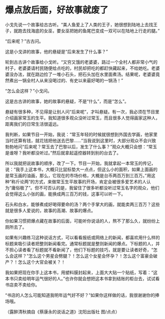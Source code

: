 # 爆点放后面，好故事就废了

小戈先说一个故事给古古听。“美人鱼爱上了人类的王子，她很想到陆地上去找王子，就跑去找海底的女巫，要女巫把她的鱼尾巴变成一双可以在陆地上行走的腿。” 

“后来呢？”古古问。 

这是小戈讲的故事，他的悬疑是“后来发生了什么事？” 

轮到古古讲个故事给小戈听。“又穷又饿的老婆婆，路过一个全村人都非常小气的村子，老婆婆请村民随便给点吃的，村民却把吃的都赶快藏起来，不给她吃。老婆婆没办法，就在路边捡了一堆小石头，把石头加在水里面煮汤。结果呢，老婆婆竟然煮出一锅全村人从来没喝过的、有史以来最好喝的一锅汤！” 

“怎么会这样？”小戈问。 

这是古古讲的故事，她的故事的悬疑，不是“什么”，而是“怎么”。 

悬疑有很多种，不见得是让别人问“后来呢”，才叫悬疑。有一次，我必须在节目里介绍画家常玉的生平。我知道很多观众没听过常玉，而且很多人觉得画家这种人，距离我们的日常生活很遥远。 

我判断，如果节目一开始，我说：“常玉年轻的时候就很想到外国去学画，他家里当时还算有钱，就花钱把他送去巴黎……”当我说到这里时，大部分观众不会兴致勃勃地问“后来呢？常玉去了巴黎以后，发生了什么事？”观众大概只会想：“常玉是谁呀？我听都没听过。”然后就拿起遥控器转到别的台去了。 

所以我就把说故事的顺序，改了一下。节目一开始，我就拿起一本常玉的传记，说：“我手上这本书，大概只比鼠标垫大一点点，但这么小的面积，如果上面画的是常玉画的油画，那么，它现在的市场价格，大概是台币两百万到三百万。”用这种“称斤论两”的方式，来做常玉生平故事的开场，肯定会被很多爱艺术的人认为“庸俗极了”。但不可否认的是，我留住了很多听都没听过常玉名字的观众，他们会觉得这么小张的画，能换成两三百万的钱，这事可以听一下。 

石头和白水，能够煮成好喝得要命的汤？两个手掌大的画，就能卖两三百万？这些就是很多人爱说的，故事的高潮、故事的爆点。 

你如果习惯把爆点藏在故事的后面，可能听你说话的人，熬不了那么久，就纷纷上厕所去了。 

如果有兴趣练习这种说话方式，可以看看报纸或网络上的新闻，都喜欢用什么样的标题来吸引读者把整则新闻看完。通常标题就是整则新闻的爆点。下标题的人，并不担心读者看了标题就不看新闻了，他们下标题的技巧，就是要让读者好奇，“怎么会这样？”怎么这个男星会劈腿？！怎么这个女星会怀孕？！怎么这个富豪会破产？！怎么这个大官会被关？！ 

我如果把现在你手上这本书，用塑料膜封起来，上面大大贴一个贴纸，写着：“这本书只卖给明年运气很好的人。”也许你就会想把这本书拿到结账的柜台去，试试看书店卖不卖给你。 

“书店的人怎么可能知道我明年运气好不好？”如果你这样做的话，我很谢谢你的捧场哦。 

（露醉清秋摘自《蔡康永的说话之道》沈阳出版社 图/点点）